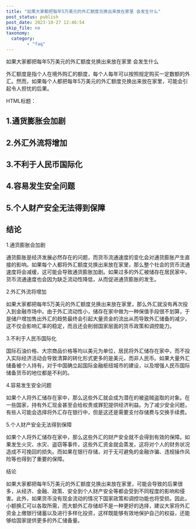 ```yaml
---
title: "如果大家都把每年5万美元的外汇额度兑换出来放在家里 会发生什么"
post_status: publish
post_date: 2023-10-27 12:46:54
skip_file: no
taxonomy:
  category:
        - "faq"
---
```


如果大家都把每年5万美元的外汇额度兑换出来放在家里 会发生什么

外汇额度是指个人在境外购汇的额度，每个人每年可以按照规定购买一定数额的外汇。然而，如果每个人都把每年5万美元的外汇额度兑换出来放在家里，可能会引起令人担忧的后果。

HTML标题：

## 1.通货膨胀会加剧

## 2.外汇外流将增加

## 3.不利于人民币国际化

## 4.容易发生安全问题

## 5.个人财产安全无法得到保障

## 结论

1.通货膨胀会加剧

通货膨胀是经济发展必然存在的问题，而货币流通速度的变化会对通货膨胀产生直接的影响。如果每个人都将外汇额度兑换出来放在家里，那么整个社会的货币流通速度将会减缓，这可能会导致通货膨胀加剧。如果过多的外汇被储存在居民家中，货币流通速度也会因为缺乏流动性降低，从而促进通货膨胀的发生。

2.外汇外流将增加

如果大家都把每年5万美元的外汇额度兑换出来放在家里，那么外汇就没有再次投入到金融市场中。由于外汇流动性小，储存在家中做为一种保值手段很不划算，于是储户增加售出外汇的趋势最终会引起大量资金的流出从而导致外汇储备的减少，这不仅会影响汇率的稳定，而且还会削弱国家层面的货币政策和调控能力。

3.不利于人民币国际化

国际石油价格、大宗商品价格等均以美元为单位，居民将外汇储存在家中，而不投入实际经济活动会导致清算的转化形式更多的是美元，而非人民币。如果大量外汇储备被个人持有，对于中国确立起国际金融枢纽城市的建设，以及增强人民币国际储备货币的地位都是不利的。

4.容易发生安全问题

如果个人将外汇储存在家中，那么这些外汇就会成为潜在的被盗贼盗取的对象。在一些国家，持有外汇现金甚至会给权贵或罪犯提供经济利益。为了减少安全问题，有些人可能会选择将外汇存在银行中，但是这还是需要支付存储费与交换手续费。

5.个人财产安全无法得到保障

如果个人将外汇储存在家中，那么这些外汇的财产安全就不会得到有效的保障。如果发生火灾、水灾、盗窃等事件，这些外汇资金就会蒸发，这将对个人的财务状况造成不可挽回的损失。而如果在银行存储，对于无可避免的金融诈骗、违规操作风险等也得到了重要的保障。

结论

如果大家都把每年5万美元的外汇额度兑换出来放在家里，可能会导致的后果很多，从经济、金融、政策、安全到个人财产安全等都会受到不同程度的影响和侵害。此外，如果货币没有现金流动的情况下国家政策和调控功能也将受损。因此，小额换汇可以各取所需，而大额外汇存储却不是一种更好的选择，建议大家将外汇资金上缴银行储蓄以及进行多样化投资，这样既能够有效地保护自己的权益，还能够给国家提供更多的外汇储备量。
